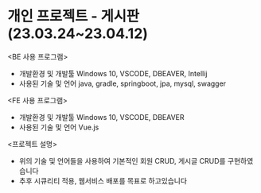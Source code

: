 # 개인 프로젝트 - 게시판(23.03.24~23.04.12)

<BE 사용 프로그램>

- 개발환경 및 개발툴 
Windows 10, VSCODE, DBEAVER, Intellij
- 사용된 기술 및 언어 
java, gradle, springboot, jpa, mysql, swagger

<FE 사용 프로그램>

- 개발환경 및 개발툴 
Windows 10, VSCODE, DBEAVER
- 사용된 기술 및 언어 
Vue.js

<프로젝트 설명>
- 위의 기술 및 언어들을 사용하여 기본적인 회원 CRUD, 게시글 CRUD를 구현하였습니다
- 추후 시큐리티 적용, 웹서비스 배포를 목표로 하고있습니다
